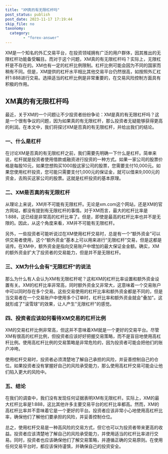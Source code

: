 ```yaml
---
title: "XM真的有无限杠杆吗"
post_status: publish
post_date: 2023-11-17 17:19:44
skip_file: no
taxonomy:
  category:
        - "forex-answer"
---
```


XM是一个知名的外汇交易平台，在投资领域拥有广泛的用户群体，因其推出的无限杠杆功能备受瞩目。而对于这个问题，XM真的有无限杠杆吗？实际上，无限杠杆是不存在的。XM也有一定的杠杆比例限制。杠杆比例可能会因为不同的国家而稍有不同。但是，XM提供的杠杆水平相比其他交易平台仍然很高，如按照外汇杠杆1:888进行交易。选择适当的杠杆比例是非常重要的，在交易风险控制方面具有积极的作用。

## XM真的有无限杠杆吗

最近，关于XM的一个问题让不少投资者纷纷争论：XM是真的有无限杠杆吗？这是一个很有争议的问题，因为如果真的有无限杠杆，那么投资者无疑能够获得更高的利润。在本文中，我们将探讨XM是否真的有无限杠杆，并给出我们的结论。

### 一、什么是杠杆

在讨论XM是否真的有无限杠杆之前，我们需要先明确一下什么是杠杆。简单来说，杠杆就是投资者使用借款或融资进行投资的一种方式。如果一家公司的股票价格是每股10元，如果您想购买1000股这家公司的股票，您需要支付10,000元。如果您使用杠杆投资，您可能只需要支付1,000元的保证金，就可以借来9,000元的资金，去购买这家公司的股票。这就是杠杆投资的基本原理。

### 二、XM是否真的有无限杠杆

从理论上来说，XM并不可能有无限杠杆。无论是xm.com这个网站，还是XM的官方网站，都没有提到有无限杠杆的事情。对于XM而言，最大的杠杆比率是1:888，这已经是非常高的杠杆比率了。但是，即使是最高的杠杆比率也并不是无限的。因此，从这个角度来看，XM并不可能有无限杠杆。

另外，一些投资者可能听说过在XM使用杠杆交易时，总是有一个“额外资金”可以供交易者使用，这个“额外资金”基本上可以用来进行“无限杠杆”交易，但是这都是谣传。在XM中，额外资金是指向交易账户中增加的最大保证金金额。确实，XM的额外资金扩大了投资者的交易能力，但是并不是无限杠杆。

### 三、XM为什么会有“无限杠杆”的说法

那么为什么有人会认为XM有无限杠杆呢？这和XM的杠杆比率设置和额外资金设置有关。XM的杠杆比率非常高，同时额外资金又非常大，这意味着一个交易账户中可以同时存在多个交易。这些交易使用的杠杆比率和额外资金都是不同的，但是当交易者在一个交易账户中使用多个订单时，杠杆比率和额外资金就会"叠加"。这就形成了"滚雪球"的效果，让人产生"无限杠杆"的感觉。

### 四、投资者应该如何看待XM交易的杠杆比例

XM的交易杠杆比例非常高，但这并不意味着XM就是一个更好的交易平台。尽管XM有很高的杠杆比例，但投资者应该好好把握交易策略，而不是盲目地使用高杠杆比例。使用高杠杆比例的交易策略是非常危险的，因为投资者可能会把他们的账户冲垮。

使用杠杆交易时，投资者必须清楚地了解自己承担的风险，并妥善控制自己的仓位。如果投资者没有掌握好自己的风险承受能力，那么使用高杠杆交易可能会让他们陷入更大的风险中。

### 五、结论

在我们的调查中，我们没有发现任何证据表明XM有无限杠杆。实际上，XM的最大杠杆比率是1:888，这比其他许多主要交易平台的杠杆比率都高。然而，XM的高杠杆比率并不意味着它是一个更好的平台。投资者应该非常小心地使用高杠杆比率，确保他们了解他们要承担的风险，并妥善控制仓位。

总之，使用杠杆交易是一种高风险的交易方式，但它也可以为投资者带来更高的收益。投资者应该清楚地了解自己的风险承受能力，并使用适当的杠杆比率进行交易。同时，投资者也应该确保他们了解交易策略，并遵循正确的交易原则。在使用任何交易平台时，都应该保持谨慎，并确保自己的投资安全。